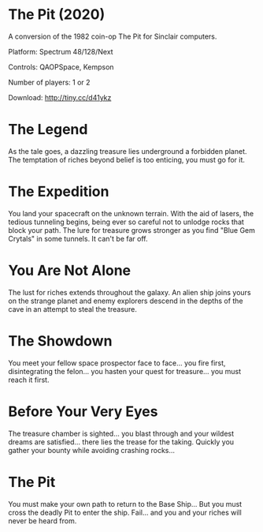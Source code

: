 The Pit (2020)
==============
A conversion of the 1982 coin-op The Pit for Sinclair computers.

Platform: Spectrum 48/128/Next

Controls: QAOPSpace, Kempson

Number of players: 1 or 2

Download: http://tiny.cc/d41ykz

The Legend
==========
As the tale goes, a dazzling treasure lies underground a forbidden planet. The temptation of riches beyond belief is too enticing, you must go for it.

The Expedition
==============
You land your spacecraft on the unknown terrain. With the aid of lasers, the tedious tunneling begins, being ever so careful not to unlodge rocks that block your path. The lure for treasure grows stronger as you find "Blue Gem Crytals" in some tunnels. It can't be far off.

You Are Not Alone
=================
The lust for riches extends throughout the galaxy. An alien ship joins yours on the strange planet and enemy explorers descend in the depths of the cave in an attempt to steal the treasure.

The Showdown
============
You meet your fellow space prospector face to face... you fire first, disintegrating the felon... you hasten your quest for treasure... you must reach it first.

Before Your Very Eyes
=====================
The treasure chamber is sighted... you blast through and your wildest dreams are satisfied... there lies the trease for the taking. Quickly you gather your bounty while avoiding crashing rocks...

The Pit
=======
You must make your own path to return to the Base Ship... But you must cross the deadly Pit to enter the ship. Fail... and you and your riches will never be heard from.


